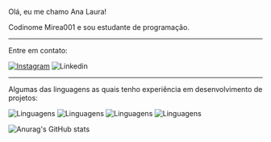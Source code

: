 
Olá, eu me chamo Ana Laura!

Codinome Mirea001 e sou estudante de programação.

---------------------------------------
Entre em contato:

[![Instagram](https://img.shields.io/badge/Instagram-E4405F?style=for-the-badge&logo=instagram&logoColor=white)](https://instagram.com/analaura_7u7)
![Linkedin](https://img.shields.io/badge/LinkedIn-0077B5?style=for-the-badge&logo=linkedin&logoColor=white)

---------------------------------------

Algumas das linguagens as quais tenho experiência em desenvolvimento de projetos:

![Linguagens](https://img.shields.io/badge/HTML-239120?style=for-the-badge&logo=html5&logoColor=white)
![Linguagens](https://img.shields.io/badge/CSS-239120?&style=for-the-badge&logo=css3&logoColor=white)
![Linguagens](https://img.shields.io/badge/Visual_Studio_Code-0078D4?style=for-the-badge&logo=visual%20studio%20code&logoColor=white)
![Linguagens](https://img.shields.io/badge/MySQL-005C84?style=for-the-badge&logo=mysql&logoColor=white)

![Anurag's GitHub stats](https://github-readme-stats.vercel.app/api?username=Mirea001&show_icons=true&theme=transparent)
